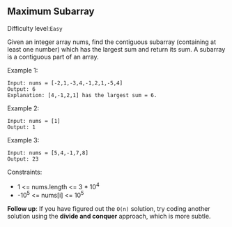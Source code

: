 ## Maximum Subarray

Difficulty level:`Easy`

Given an integer array nums, find the contiguous subarray (containing at least one number) which has the largest sum and return its sum.
A subarray is a contiguous part of an array.

 
Example 1:
```
Input: nums = [-2,1,-3,4,-1,2,1,-5,4]
Output: 6
Explanation: [4,-1,2,1] has the largest sum = 6.
```
Example 2:
```
Input: nums = [1]
Output: 1
```
Example 3:
```
Input: nums = [5,4,-1,7,8]
Output: 23
```

Constraints:

- 1 <= nums.length <= 3 * 10<sup>4</sup>
- -10<sup>5</sup> <= nums[i] <= 10<sup>5<sup>
 

<strong>Follow up</strong>: If you have figured out the `O(n)` solution, try coding another solution using the <strong>divide and conquer</strong> approach, which is more subtle.